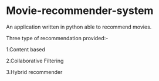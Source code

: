 # Movie-recommender-system
An application written in python able to recommend movies.

Three type of recommendation provided:-

1.Content based

2.Collaborative Filtering

3.Hybrid recommender
